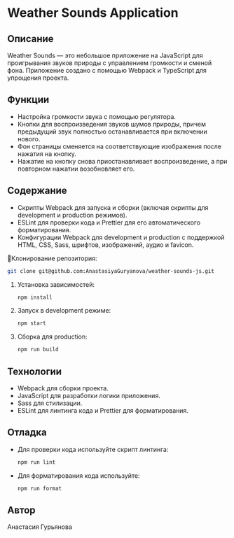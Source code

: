 # Weather Sounds Application

## Описание
Weather Sounds — это небольшое приложение на JavaScript для проигрывания звуков природы с управлением громкости и сменой фона. Приложение создано с помощью Webpack и TypeScript для упрощения проекта.

## Функции
- Настройка громкости звука с помощью регулятора.
- Кнопки для воспроизведения звуков шумов природы, причем предыдущий звук полностью останавливается при включении нового.
- Фон страницы сменяется на соответствующие изображения после нажатия на кнопку.
- Нажатие на кнопку снова приостанавливает воспроизведение, а при повторном нажатии возобновляет его.

## Содержание
- Скрипты Webpack для запуска и сборки (включая скрипты для development и production режимов).
- ESLint для проверки кода и Prettier для его автоматического форматирования.
- Конфигурации Webpack для development и production с поддержкой HTML, CSS, Sass, шрифтов, изображений, аудио и favicon.

Клонирование репозитория:
```bash
git clone git@github.com:AnastasiyaGuryanova/weather-sounds-js.git
```

1. Установка зависимостей:
   ```bash
   npm install
   ```

2. Запуск в development режиме:
   ```bash
   npm start
   ```

3. Сборка для production:
   ```bash
   npm run build
   ```

## Технологии
- Webpack для сборки проекта.
- JavaScript для разработки логики приложения.
- Sass для стилизации.
- ESLint для линтинга кода и Prettier для форматирования.

## Отладка
- Для проверки кода используйте скрипт линтинга:
  ```bash
  npm run lint
  ```

- Для форматирования кода используйте:
  ```bash
  npm run format
  ```

## Автор
Анастасия Гурьянова

